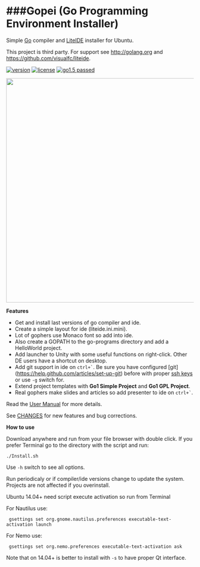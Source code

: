###Gopei (Go Programming Environment Installer)
====
Simple [Go](http://golang.org) compiler and [LiteIDE](https://github.com/visualfc/liteide) installer for Ubuntu.
<!--Current version is 1.0.4.6.-->

This project is third party. For support see http://golang.org and https://github.com/visualfc/liteide.

<!--[![last-version-blue](https://cloud.githubusercontent.com/assets/6298396/5602522/8967405e-935b-11e4-8777-de3623ed6ad7.png)](https://github.com/geosoft1/tools/archive/master.zip) [![go1.5 passed](http://b.repl.ca/v1/go1.5-passed-brightgreen.png)](https://blog.golang.org/go1.5)
-->
[![version](https://img.shields.io/badge/version-1.0.4.6-blue.svg)](https://github.com/geosoft1/tools/archive/master.zip)
[![license](https://img.shields.io/badge/license-GPL-blue.svg)](https://github.com/geosoft1/tools/blob/master/LICENSE)
[![go1.5 passed](https://img.shields.io/badge/go1.5-passed-brightgreen.svg)](https://blog.golang.org/go1.5)

<img src="https://cloud.githubusercontent.com/assets/6298396/10415856/62b936b0-7005-11e5-90f5-0a8644e632d7.png" width=600px>

<!--
![screenshot from 2014-09-07 18 16 40](https://cloud.githubusercontent.com/assets/6298396/4178685/4460829c-36a2-11e4-9674-236082f70d03.png)-->

**Features**
* Get and install last versions of go compiler and ide.
* Create a simple layout for ide (liteide.ini.mini).
* Lot of gophers use Monaco font so add into ide.
* Also create a GOPATH to the go-programs directory and add a HelloWorld project.
* Add launcher to Unity with some useful functions on right-click. Other DE users have a shortcut on desktop.
* Add git support in ide on `` ctrl+` ``. Be sure you have configured [git] (https://help.github.com/articles/set-up-git) before with proper [ssh keys](https://help.github.com/articles/generating-ssh-keys) or use `` -g `` switch for.
* Extend project templates with **Go1 Simple Project** and **Go1 GPL Project**.
* Real gophers make slides and articles so add presenter to ide on `` ctrl+` ``.

Read the [User Manual](https://github.com/geosoft1/tools/blob/master/HOWTO.md) for more details.

See [CHANGES](https://github.com/geosoft1/tools/blob/master/CHANGES) for new features and bug corrections.

**How to use**

Download anywhere and run from your file browser with double click. If you prefer Terminal go to the directory with the script and run:

    ./Install.sh

Use `` -h `` switch to see all options.

Run periodicaly or if compiler/ide versions change to update the system. Projects are not affected if you overinstall.
	
Ubuntu 14.04+ need script execute activation so run from Terminal
	
For Nautilus use:

     gsettings set org.gnome.nautilus.preferences executable-text-activation launch

For Nemo use:

     gsettings set org.nemo.preferences executable-text-activation ask

Note that on 14.04+ is better to install with `` -s `` to have proper Qt interface.
